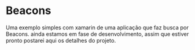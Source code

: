 # Beacons
Uma exemplo simples com xamarin de uma aplicação que faz busca por Beacons.
ainda estamos em fase de desenvolvimento, assim que estiver pronto postarei aqui 
os detalhes do projeto. 
